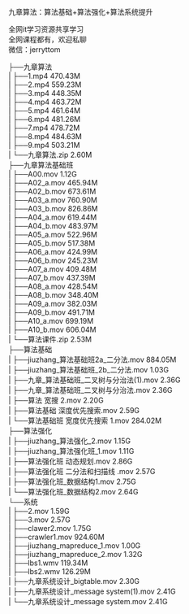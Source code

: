 九章算法：算法基础+算法强化+算法系统提升

全网it学习资源共享学习<br>全网课程都有，欢迎私聊<br>微信：jerryttom<br>

├──九章算法<br> | ├──1.mp4 470.43M<br> | ├──2.mp4 559.23M<br> | ├──3.mp4 448.35M<br> | ├──4.mp4 463.72M<br> | ├──5.mp4 461.64M<br> | ├──6.mp4 481.26M<br> | ├──7.mp4 478.72M<br> | ├──8.mp4 484.63M<br> | ├──9.mp4 503.21M<br> | └──九章算法.zip 2.60M<br> ├──九章算法基础班<br> | ├──A00.mov 1.12G<br> | ├──A02_a.mov 465.94M<br> | ├──A02_b.mov 673.61M<br> | ├──A03_a.mov 760.90M<br> | ├──A03_b.mov 826.86M<br> | ├──A04_a.mov 619.44M<br> | ├──A04_b.mov 483.97M<br> | ├──A05_a.mov 522.96M<br> | ├──A05_b.mov 517.38M<br> | ├──A06_a.mov 424.99M<br> | ├──A06_b.mov 245.23M<br> | ├──A07_a.mov 409.48M<br> | ├──A07_b.mov 437.39M<br> | ├──A08_a.mov 428.54M<br> | ├──A08_b.mov 348.40M<br> | ├──A09_a.mov 382.03M<br> | ├──A09_b.mov 491.71M<br> | ├──A10_a.mov 699.19M<br> | ├──A10_b.mov 606.04M<br> | └──算法课件.zip 2.53M<br> ├──算法基础<br> | ├──jiuzhang_算法基础班2a_二分法.mov 884.05M<br> | ├──jiuzhang_算法基础班_2b_二分法.mov 1.03G<br> | ├──九章_算法基础班_二叉树与分治法(1).mov 2.36G<br> | ├──九章_算法基础班_二叉树与分治法.mov 2.36G<br> | ├──算法 宽搜 2.mov 2.20G<br> | ├──算法基础 深度优先搜索.mov 2.59G<br> | └──算法基础班 宽度优先搜索 1.mov 284.02M<br> ├──算法强化<br> | ├──jiuzhang_算法强化_2.mov 1.15G<br> | ├──jiuzhang_算法强化班_1.mov 1.11G<br> | ├──算法强化班 动态规划.mov 2.86G<br> | ├──算法强化班 二分法和扫描线 .mov 2.57G<br> | ├──算法强化班_数据结构1.mov 2.75G<br> | └──算法强化班_数据结构2.mov 2.64G<br> └──系统<br> | ├──2.mov 1.59G<br> | ├──3.mov 2.57G<br> | ├──clawer2.mov 1.75G<br> | ├──crawler1.mov 924.60M<br> | ├──jiuzhang_mapreduce_1.mov 1.00G<br> | ├──jiuzhang_mapreduce_2.mov 1.32G<br> | ├──lbs1.wmv 119.34M<br> | ├──lbs2.wmv 126.29M<br> | ├──九章系统设计_bigtable.mov 2.30G<br> | ├──九章系统设计_message system(1).mov 2.41G<br> | └──九章系统设计_message system.mov 2.41G